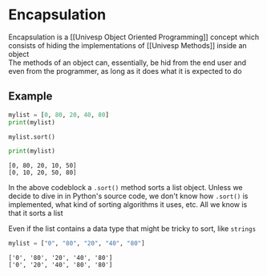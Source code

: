 # Encapsulation
Encapsulation is a [[Univesp Object Oriented Programming]] concept which consists of hiding the implementations of [[Univesp Methods]] inside an object  
The methods of an object can, essentially, be hid from the end user and even from the programmer, as long as it does what it is expected to do

## Example
```py
mylist = [0, 80, 20, 40, 80]
print(mylist)

mylist.sort()

print(mylist)
```
```
[0, 80, 20, 10, 50]
[0, 10, 20, 50, 80]
```
In the above codeblock a `.sort()` method sorts a list object. Unless we decide to dive in in Python's source code, we don't know how `.sort()` is implemented, what kind of sorting algorithms it uses, etc. All we know is that it sorts a list

Even if the list contains a data type that might be tricky to sort, like `strings`

```py
mylist = ["0", "80", "20", "40", "80"]
```
```
['0', '80', '20', '40', '80']
['0', '20', '40', '80', '80']
```
